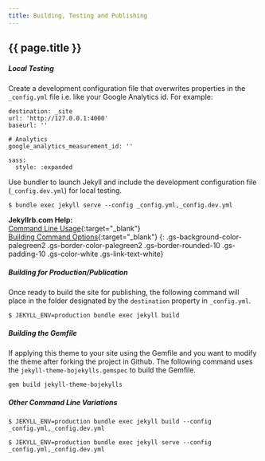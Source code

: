 ```yaml
---
title: Building, Testing and Publishing
---
```


## {{ page.title }}

##### Local Testing

Create a development configuration file that overwrites properties in the ```_config.yml``` file i.e. like your Google Analytics id. For example:

```
destination: _site
url: 'http://127.0.0.1:4000'
baseurl: ''

# Analytics
google_analytics_measurement_id: ''

sass:
  style: :expanded
```

Use bundler to launch Jekyll and include the development configuration file (```_config.dev.yml```) for local testing.

```
$ bundle exec jekyll serve --config _config.yml,_config.dev.yml
```

**Jekyllrb.com Help:**
<br/>[Command Line Usage](https://jekyllrb.com/docs/usage){:target="_blank"}
<br/>[Building Command Options](https://jekyllrb.com/docs/configuration/options/#build-command-options){:target="_blank"}
{: .gs-background-color-palegreen2 .gs-border-color-palegreen2 .gs-border-rounded-10 .gs-padding-10 .gs-color-white .gs-link-text-white}

##### Building for Production/Publication

Once ready to build the site for publishing, the following command will place in the folder designated by the ```destination``` property in ```_config.yml```.

```
$ JEKYLL_ENV=production bundle exec jekyll build
```

##### Building the Gemfile

If applying this theme to your site using the Gemfile and you want to modify the theme after forking the project in Github. The following command uses the ```jekyll-theme-bojekylls.gemspec``` to build the Gemfile.

```
gem build jekyll-theme-bojekylls
```

##### Other Command Line Variations

```
$ JEKYLL_ENV=production bundle exec jekyll build --config _config.yml,_config.dev.yml
```

```
$ JEKYLL_ENV=production bundle exec jekyll serve --config _config.yml,_config.dev.yml
```